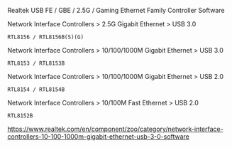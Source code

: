 Realtek USB FE / GBE / 2.5G / Gaming Ethernet Family Controller Software

Network Interface Controllers > 2.5G Gigabit Ethernet > USB 3.0

    RTL8156 / RTL8156B(S)(G)

Network Interface Controllers > 10/100/1000M Gigabit Ethernet > USB 3.0

    RTL8153 / RTL8153B

Network Interface Controllers > 10/100/1000M Gigabit Ethernet > USB 2.0

    RTL8154 / RTL8154B

Network Interface Controllers > 10/100M Fast Ethernet > USB 2.0

    RTL8152B

https://www.realtek.com/en/component/zoo/category/network-interface-controllers-10-100-1000m-gigabit-ethernet-usb-3-0-software
